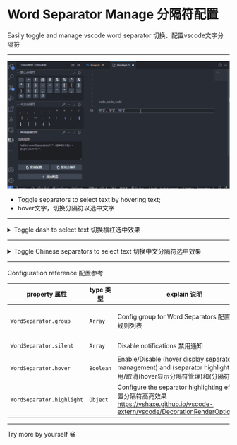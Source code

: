 # Word Separator Manage 分隔符配置

Easily toggle and manage vscode word separator
切换、配置vscode文字分隔符

---

![dash-separators](images/toggle.gif)

- Toggle separators to select text by hovering text;
- hover文字，切换分隔符以选中文字

---

<details>
<summary>Toggle dash to select text 切换横杠选中效果</summary>

![dash-separators](images/dash-separators.gif)

</details>

---

<details>
<summary>Toggle Chinese separators to select text 切换中文分隔符选中效果</summary>

![cn-separators](images/cn-separators.gif)

</details>

---

Configuration reference 配置参考

| property 属性               | type 类型   | explain 说明                                                                                                                                 | example 示例                                         |
| --------------------------- | ----------- | -------------------------------------------------------------------------------------------------------------------------------------------- | ---------------------------------------------------- |
| `WordSeparator.group`     | `Array`   | Config group for Word Separators 配置分隔符规则列表                                                                       | `[{"name": "default", separators: "~!@#$%^&*()"}]` |
| `WordSeparator.silent`    | `Array`   | Disable notifications 禁用通知                                                                                                      | `["hover", "panel"]`                               |
| `WordSeparator.hover`     | `Boolean` | Enable/Disable (hover display separator management) and (separator highlighting) 启用/取消(hover显示分隔符管理)和(分隔符高亮)                                                        | `true`                                             |
| `WordSeparator.highlight` | `Object`  | Configure the separator highlighting effect 配置分隔符高亮效果 <https://vshaxe.github.io/vscode-extern/vscode/DecorationRenderOptions.html> | `{ backgroundColor: "red" }`                       |

---

Try more by yourself 😀
